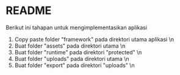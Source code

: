 README
=======
Berikut ini tahapan untuk mengimplementasikan aplikasi
1. Copy paste folder "framework" pada direktori utama aplikasi \n
2. Buat folder "assets" pada direktori utama \n
3. Buat folder "runtime" pada direktori "protected" \n
4. Buat folder "uploads" pada direktori utama \n
5. Buat folder "export" pada direktori "uploads" \n